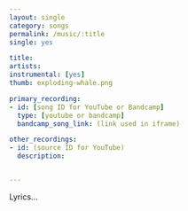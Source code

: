 ```yaml
---
layout: single
category: songs
permalink: /music/:title
single: yes

title:
artists: 
instrumental: [yes]
thumb: exploding-whale.png

primary_recording:
- id: [song ID for YouTube or Bandcamp]
  type: [youtube or bandcamp]
  bandcamp_song_link: (link used in iframe)

other_recordings:
- id: (source ID for YouTube)
  description:


---
```


Lyrics...